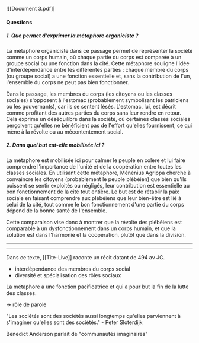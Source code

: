 
![[Document 3.pdf]]

#### Questions

##### 1. Que permet d’exprimer la métaphore organiciste ?

La métaphore organiciste dans ce passage permet de représenter la société comme un corps humain, où chaque partie du corps est comparée à un groupe social ou une fonction dans la cité. Cette métaphore souligne l'idée d'interdépendance entre les différentes parties : chaque membre du corps (ou groupe social) a une fonction essentielle et, sans la contribution de l'un, l'ensemble du corps ne peut pas bien fonctionner.

Dans le passage, les membres du corps (les citoyens ou les classes sociales) s'opposent à l'estomac (probablement symbolisant les patriciens ou les gouvernants), car ils se sentent lésés. L'estomac, lui, est décrit comme profitant des autres parties du corps sans leur rendre en retour. Cela exprime un déséquilibre dans la société, où certaines classes sociales perçoivent qu'elles ne bénéficient pas de l'effort qu'elles fournissent, ce qui mène à la révolte ou au mécontentement social.

##### 2. Dans quel but est-elle mobilisée ici ?

La métaphore est mobilisée ici pour calmer le peuple en colère et lui faire comprendre l'importance de l'unité et de la coopération entre toutes les classes sociales. En utilisant cette métaphore, Ménénius Agrippa cherche à convaincre les citoyens (probablement le peuple plébéien) que bien qu'ils puissent se sentir exploités ou négligés, leur contribution est essentielle au bon fonctionnement de la cité tout entière. Le but est de rétablir la paix sociale en faisant comprendre aux plébéiens que leur bien-être est lié à celui de la cité, tout comme le bon fonctionnement d'une partie du corps dépend de la bonne santé de l'ensemble.

Cette comparaison vise donc à montrer que la révolte des plébéiens est comparable à un dysfonctionnement dans un corps humain, et que la solution est dans l'harmonie et la coopération, plutôt que dans la division.

---
---

Dans ce texte, [[Tite-Live]] raconte un récit datant de 494 av JC.

- interdépendance des membres du corps social
- diversité et spécialisation des rôles sociaux

La métaphore a une fonction pacificatrice et qui a pour but la fin de la lutte des classes.

$\rightarrow$ rôle de parole

"Les sociétés sont des sociétés aussi longtemps qu'elles parviennent à s'imaginer qu'elles sont des sociétés." - Peter Sloterdijk

Benedict Anderson parlait de "communautés imaginaires"